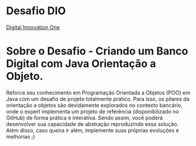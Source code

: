 # Desafio DIO

[Digital Innovation One](https://dio.me/)

# Sobre o Desafio - Criando um Banco Digital com Java Orientação a Objeto.

Reforce seu conhecimento em Programação Orientada a Objetos (POO) em Java com um desafio de projeto totalmente prático.
Para isso, os pilares da orientação a objetos são devidamente explorados no contexto bancário, onde o expert implementa um projeto de referência (disponibilizado no GitHub) de forma prática e interativa.
Sendo assim, você poderá desenvolver sua capacidade de abstração reproduzindo essa solução.
Além disso, caso queira ir além, implemente suas próprias evoluções e melhorias ;)
